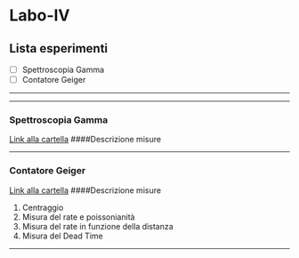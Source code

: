 # Labo-IV
## Lista esperimenti
- [ ] Spettroscopia Gamma
- [ ] Contatore Geiger
___
___

### Spettroscopia Gamma
[Link alla cartella](/GammaSpectroscopy)
####Descrizione misure
___

### Contatore Geiger
[Link alla cartella](/Geiger)
####Descrizione misure

1. Centraggio
1. Misura del rate e poissonianità
1. Misura del rate in funzione della distanza
1. Misura del Dead Time
___
